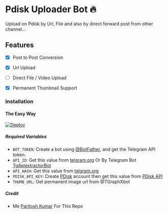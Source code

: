 # Pdisk Uploader Bot 🔥

Upload on Pdisk by Url, File and also by direct forward post from other channel...

## Features

- [x] Post to Post Conversion

- [x] Url Upload

- [ ] Direct File / Video Upload

- [x] Permanent Thumbnail Support

### Installation

#### The Easy Way

[![Deploy](https://www.herokucdn.com/deploy/button.svg)](https://www.heroku.com/deploy?template=https://github.com/ParitoshPky/pdisk_uploader)

##### Required Variables

- `BOT_TOKEN`: Create a bot using [@BotFather](https://telegram.dog/BotFather), and get the Telegram API token.
- `API_ID`: Get this value from [telgram.org](https://my.telegram.org/apps) Or By Telegram Bot [TgApiextractorBot](https://telegram.dog/TgApiextractorBot)
- `API_HASH`: Get this value from [telgram.org](https://my.telegram.org/apps)
- `PDISK_API_KEY`: Create [PDisk](https://www.pdisk.me/) account then get this value from [PDisk API](https://www.pdisk.me/use-api)
- `THUMB_URL`: Get permanent image url from @TGraphXbot

##### Credit

- Me [Paritosh Kumar](https://github.com/ParitoshPky) For This Repo
